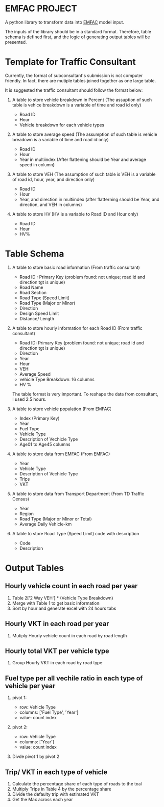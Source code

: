 # EMFAC PROJECT
A python library to transform data into [EMFAC](https://www.epd.gov.hk/epd/english/environmentinhk/air/guide_ref/emfac-hk.html) model input.

The inputs of the library should be in a standard format. Therefore, table schema is defined first, and the logic of generating output tables will be presented.

# Template for Traffic Consultant
Currently, the format of subconsultant's submission is not computer friendly. In fact, there are mutiple tables joined together as one large table.

It is suggested the traffic consultant should follow the format below:
1. A table to store vehicle breakdown in Percent (The assuption of such table is vehice breakdown is a variable of time and road id only)
    * Road ID
    * Hour
    * Vehicle breakdown for each vehicle types

2. A table to store average speed (The assumption of such table is vehicle breadown is a variable of time and road id only)
    * Road ID
    * Hour
    * Year in multiindex (After flattening should be Year and average speed in column)

3. A table to store VEH (The assumption of such table is VEH is a variable of road id, hour, year, and direction only)
    * Road ID
    * Hour
    * Year, and direction in multiindex (after flatterning should be Year, and direction, and VEH in columns)

4. A table to store HV (HV is a variable to Road ID and Hour only)
    * Road ID
    * Hour
    * HV%

# Table Schema

1. A table to store basic road information (From traffic consultant)
    * Road ID : Primary Key (problem found: not unique; road id and direction tgt is unique)
    * Road Name
    * Road Section
    * Road Type (Speed Limit)
    * Road Type (Major or Minor)
    * Direction
    * Design Speed Limit
    * Distance/ Length

2. A table to store hourly information for each Road ID (From traffic consultant)
    * Road ID: Primary Key (problem found: not unique; road id and direction tgt is unique)
    * Direction
    * Year
    * Hour
    * VEH
    * Average Speed
    * vehicle Type Breakdown: 16 columns
    * HV %

    The table format is very important. To reshape the data from consultant, I used 2.5 hours.

3. A table to store vehicle population (From EMFAC)
    * Index (Primary Key)
    * Year
    * Fuel Type
    * Vehicle Type
    * Description of Vechicle Type
    * Age01 to Age45 columns

4. A table to store data from EMFAC (From EMFAC)
    * Year
    * Vehicle Type
    * Description of Vechicle Type
    * Trips
    * VKT

5. A table to store data from Transport Department (From TD Traffic Census)
    * Year
    * Region
    * Road Type (Major or Minor or Total)
    * Average Daily Vehicle-km

6. A table to store Road Type (Speed Limit) code with description
    * Code
    * Description


# Output Tables

## Hourly vehicle count in each road per year
1. Table 2['2 Way VEH'] * (Vehicle Type Breakdown)
2. Merge with Table 1 to get basic information
3. Sort by hour and generate excel with 24 hours tabs

## Hourly VKT in each road per year
1. Mutiply Hourly vehicle count in each road by road length

## Hourly total VKT per vehicle type
1. Group Hourly VKT in each road by road type

## Fuel type per all vechile ratio in each type of vehicle per year
1. pivot 1:
    * row: Vehicle Type
    * columns: ['Fuel Type', 'Year']
    * value: count index

2. pivot 2:
    * row: Vehicle Type
    * columns: ['Year']
    * value: count index

3. Divde pivot 1 by pivot 2

## Trip/ VKT in each type of vehicle
1. Calculate the percentage share of each type of roads to the toal
2. Multiply Trips in Table 4 by the percentage share
3. Divide the defaulty trip with estimated VKT
4. Get the Max across each year